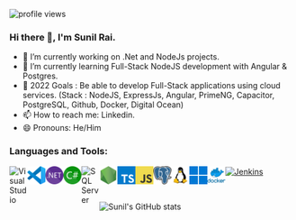![profile views](https://visitor-badge.glitch.me/badge?page_id=sunilrai486.readme&left_color=green&right_color=red)

### Hi there 👋, I'm Sunil Rai.

- 🔭 I’m currently working on .Net and NodeJs projects.
- 🌱 I’m currently learning Full-Stack NodeJS development with Angular & Postgres.
- 🎯 2022 Goals : Be able to develop Full-Stack applications using cloud services. (Stack : NodeJS, ExpressJs, Angular, PrimeNG, Capacitor, PostgreSQL, Github, Docker, Digital Ocean)
- 📫 How to reach me: Linkedin.
- 😄 Pronouns: He/Him

### Languages and Tools:
[<img align="left" alt="Visual Studio" width="32px" src="https://visualstudio.microsoft.com/wp-content/uploads/2021/10/Product-Icon.svg" />][Visual Studio]
[<img align="left" alt="Visual Studio Code" width="32px" src="https://raw.githubusercontent.com/github/explore/80688e429a7d4ef2fca1e82350fe8e3517d3494d/topics/visual-studio-code/visual-studio-code.png" />][Visual Studio Code]
[<img align="left" alt=".Net" width="32px" src="https://raw.githubusercontent.com/github/explore/80688e429a7d4ef2fca1e82350fe8e3517d3494d/topics/dotnet/dotnet.png" />][.Net]
[<img align="left" alt="C#" width="32px" src="https://raw.githubusercontent.com/github/explore/80688e429a7d4ef2fca1e82350fe8e3517d3494d/topics/csharp/csharp.png" />][C#]
[<img align="left" alt="SQL Server" width="32px" src="https://encrypted-tbn0.gstatic.com/images?q=tbn:ANd9GcS6702fI9w-y5rR55lbDe5Ffdy89oNl-mJ5G3KwGmUm8gHla9dkVcUN&usqp=CAU" />][SQL Server]
[<img align="left" alt="Node.js" width="32px" src="https://raw.githubusercontent.com/github/explore/80688e429a7d4ef2fca1e82350fe8e3517d3494d/topics/nodejs/nodejs.png" />][Node.JS]
[<img align="left" alt="TypeScript" width="32px" src="https://raw.githubusercontent.com/github/explore/80688e429a7d4ef2fca1e82350fe8e3517d3494d/topics/typescript/typescript.png" />][TyepScript]
[<img align="left" alt="JavaScript" width="32px" src="https://raw.githubusercontent.com/github/explore/80688e429a7d4ef2fca1e82350fe8e3517d3494d/topics/javascript/javascript.png" />][JavaScript]
[<img align="left" alt="PostgreSQL" width="32px" src="https://raw.githubusercontent.com/github/explore/80688e429a7d4ef2fca1e82350fe8e3517d3494d/topics/postgresql/postgresql.png" />][PostgreSQL]
[<img align="left" alt="Linux" width="32px" src="https://raw.githubusercontent.com/github/explore/80688e429a7d4ef2fca1e82350fe8e3517d3494d/topics/linux/linux.png" />][Linux]
[<img align="left" alt="Windows 10" width="32px" src="https://raw.githubusercontent.com/github/explore/379d49236d826364be968345e0a085d044108cff/topics/windows/windows.png" />][Windows 10]
[<img align="left" alt="Docker" width="32px" src="https://raw.githubusercontent.com/github/explore/80688e429a7d4ef2fca1e82350fe8e3517d3494d/topics/docker/docker.png" />][Docker]
[<img align="center" alt="Jenkins" width="32px" src="https://www.jenkins.io/sites/default/files/jenkins_logo.png" />][Jenkins]

[Visual Studio]: https://visualstudio.microsoft.com/
[Visual Studio Code]: https://github.com/microsoft/vscode
[.Net]: https://github.com/dotnet
[C#]: https://github.com/dotnet/csharplang
[SQL Server]: https://www.microsoft.com/en-us/sql-server/sql-server-2019
[Node.JS]: https://github.com/nodejs/node
[TyepScript]: https://github.com/microsoft/TypeScript
[JavaScript]: https://github.com/topics/javascript
[PostgreSQL]: https://github.com/postgres/postgres
[Linux]: https://github.com/torvalds/linux
[Windows 10]: https://www.microsoft.com/en-us/software-download/windows10
[Docker]: https://github.com/docker
[Jenkins]: https://github.com/jenkinsci/jenkins

<br />

![Sunil's GitHub stats](https://github-readme-stats.vercel.app/api?username=sunilrai486&show_icons=true&theme=radical)

